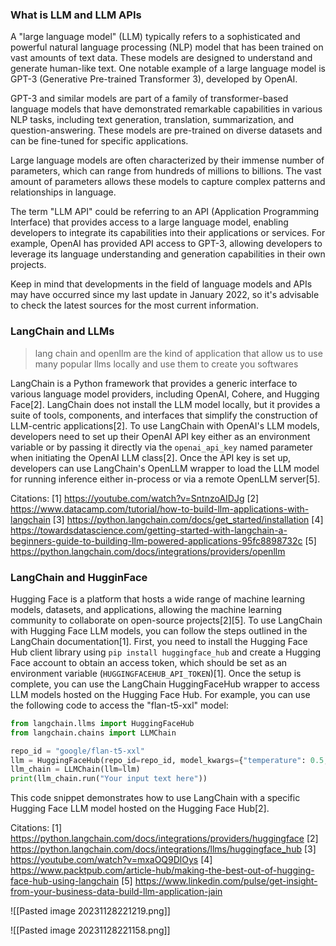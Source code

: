 
### What is LLM and LLM APIs
A "large language model" (LLM) typically refers to a sophisticated and powerful natural language processing (NLP) model that has been trained on vast amounts of text data. These models are designed to understand and generate human-like text. One notable example of a large language model is GPT-3 (Generative Pre-trained Transformer 3), developed by OpenAI.

GPT-3 and similar models are part of a family of transformer-based language models that have demonstrated remarkable capabilities in various NLP tasks, including text generation, translation, summarization, and question-answering. These models are pre-trained on diverse datasets and can be fine-tuned for specific applications.

Large language models are often characterized by their immense number of parameters, which can range from hundreds of millions to billions. The vast amount of parameters allows these models to capture complex patterns and relationships in language.

The term "LLM API" could be referring to an API (Application Programming Interface) that provides access to a large language model, enabling developers to integrate its capabilities into their applications or services. For example, OpenAI has provided API access to GPT-3, allowing developers to leverage its language understanding and generation capabilities in their own projects.

Keep in mind that developments in the field of language models and APIs may have occurred since my last update in January 2022, so it's advisable to check the latest sources for the most current information.

### LangChain and LLMs

> lang chain and openllm are the kind of application that allow us to use many popular llms locally and use them to create you softwares
>

LangChain is a Python framework that provides a generic interface to various language model providers, including OpenAI, Cohere, and Hugging Face[2]. LangChain does not install the LLM model locally, but it provides a suite of tools, components, and interfaces that simplify the construction of LLM-centric applications[2]. To use LangChain with OpenAI's LLM models, developers need to set up their OpenAI API key either as an environment variable or by passing it directly via the `openai_api_key` named parameter when initiating the OpenAI LLM class[2]. Once the API key is set up, developers can use LangChain's OpenLLM wrapper to load the LLM model for running inference either in-process or via a remote OpenLLM server[5].

Citations:
[1] https://youtube.com/watch?v=SntnzoAIDJg
[2] https://www.datacamp.com/tutorial/how-to-build-llm-applications-with-langchain
[3] https://python.langchain.com/docs/get_started/installation
[4] https://towardsdatascience.com/getting-started-with-langchain-a-beginners-guide-to-building-llm-powered-applications-95fc8898732c
[5] https://python.langchain.com/docs/integrations/providers/openllm

### LangChain and HugginFace

Hugging Face is a platform that hosts a wide range of machine learning models, datasets, and applications, allowing the machine learning community to collaborate on open-source projects[2][5]. To use LangChain with Hugging Face LLM models, you can follow the steps outlined in the LangChain documentation[1]. First, you need to install the Hugging Face Hub client library using `pip install huggingface_hub` and create a Hugging Face account to obtain an access token, which should be set as an environment variable (`HUGGINGFACEHUB_API_TOKEN`)[1]. Once the setup is complete, you can use the LangChain HuggingFaceHub wrapper to access LLM models hosted on the Hugging Face Hub. For example, you can use the following code to access the "flan-t5-xxl" model:

```python
from langchain.llms import HuggingFaceHub
from langchain.chains import LLMChain

repo_id = "google/flan-t5-xxl"
llm = HuggingFaceHub(repo_id=repo_id, model_kwargs={"temperature": 0.5, "max_length": 64})
llm_chain = LLMChain(llm=llm)
print(llm_chain.run("Your input text here"))
```

This code snippet demonstrates how to use LangChain with a specific Hugging Face LLM model hosted on the Hugging Face Hub[2].

Citations:
[1] https://python.langchain.com/docs/integrations/providers/huggingface
[2] https://python.langchain.com/docs/integrations/llms/huggingface_hub
[3] https://youtube.com/watch?v=mxaOQ9DlOys
[4] https://www.packtpub.com/article-hub/making-the-best-out-of-hugging-face-hub-using-langchain
[5] https://www.linkedin.com/pulse/get-insight-from-your-business-data-build-llm-application-jain

![[Pasted image 20231128221219.png]]

![[Pasted image 20231128221158.png]]